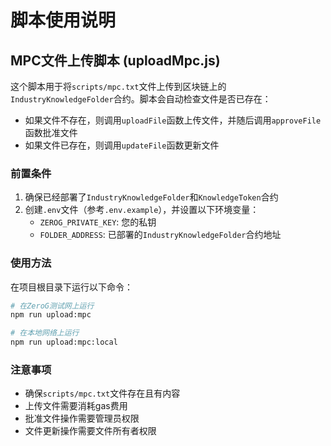 # 脚本使用说明

## MPC文件上传脚本 (uploadMpc.js)

这个脚本用于将`scripts/mpc.txt`文件上传到区块链上的`IndustryKnowledgeFolder`合约。脚本会自动检查文件是否已存在：
- 如果文件不存在，则调用`uploadFile`函数上传文件，并随后调用`approveFile`函数批准文件
- 如果文件已存在，则调用`updateFile`函数更新文件

### 前置条件

1. 确保已经部署了`IndustryKnowledgeFolder`和`KnowledgeToken`合约
2. 创建`.env`文件（参考`.env.example`），并设置以下环境变量：
   - `ZEROG_PRIVATE_KEY`: 您的私钥
   - `FOLDER_ADDRESS`: 已部署的`IndustryKnowledgeFolder`合约地址

### 使用方法

在项目根目录下运行以下命令：

```bash
# 在ZeroG测试网上运行
npm run upload:mpc

# 在本地网络上运行
npm run upload:mpc:local
```

### 注意事项

- 确保`scripts/mpc.txt`文件存在且有内容
- 上传文件需要消耗gas费用
- 批准文件操作需要管理员权限
- 文件更新操作需要文件所有者权限